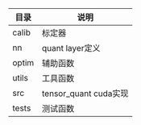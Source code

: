 |目录   | 说明   |    
|-------|-----  |   
|calib  | 标定器 |      
|nn     |quant layer定义  |     
|optim  |辅助函数    |   
|utils  |工具函数  |    
|src    |tensor_quant cuda实现|       
|tests  |测试函数  |    

